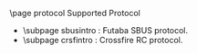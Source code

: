 \page protocol Supported Protocol
- \subpage sbusintro : Futaba SBUS protocol.
- \subpage crsfintro : Crossfire RC protocol.
